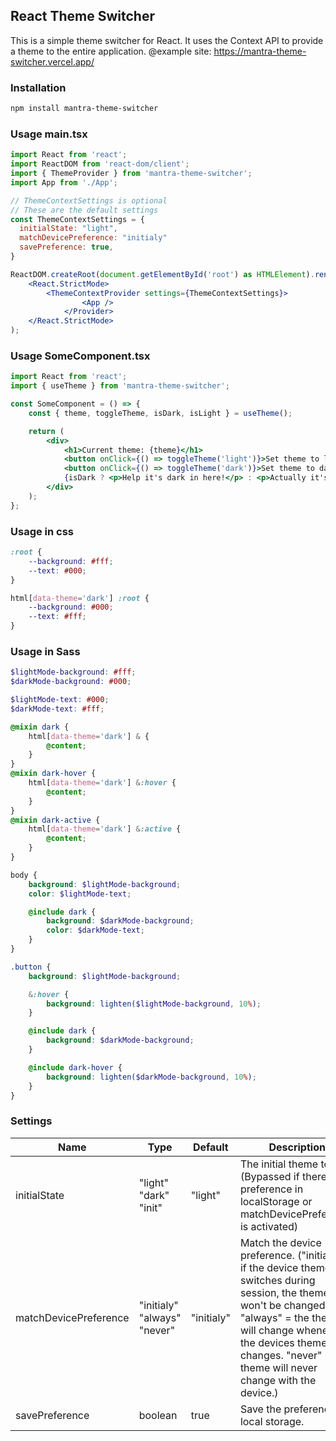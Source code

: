 ## React Theme Switcher

This is a simple theme switcher for React. It uses the Context API to provide a theme to the entire application.
@example site: https://mantra-theme-switcher.vercel.app/

### Installation

```bash
npm install mantra-theme-switcher
```

### Usage main.tsx

```jsx
import React from 'react';
import ReactDOM from 'react-dom/client';
import { ThemeProvider } from 'mantra-theme-switcher';
import App from './App';

// ThemeContextSettings is optional
// These are the default settings
const ThemeContextSettings = {
  initialState: "light",
  matchDevicePreference: "initialy"
  savePreference: true,
}

ReactDOM.createRoot(document.getElementById('root') as HTMLElement).render(
	<React.StrictMode>
		<ThemeContextProvider settings={ThemeContextSettings}>
				<App />
			</Provider>
	</React.StrictMode>
);

```

### Usage SomeComponent.tsx

```jsx
import React from 'react';
import { useTheme } from 'mantra-theme-switcher';

const SomeComponent = () => {
	const { theme, toggleTheme, isDark, isLight } = useTheme();

	return (
		<div>
			<h1>Current theme: {theme}</h1>
			<button onClick={() => toggleTheme('light')}>Set theme to light</button>
			<button onClick={() => toggleTheme('dark')}>Set theme to dark</button>
			{isDark ? <p>Help it's dark in here!</p> : <p>Actually it's light!</p>}
		</div>
	);
};
```

### Usage in css

```css
:root {
	--background: #fff;
	--text: #000;
}

html[data-theme='dark'] :root {
	--background: #000;
	--text: #fff;
}
```

### Usage in Sass

```scss
$lightMode-background: #fff;
$darkMode-background: #000;

$lightMode-text: #000;
$darkMode-text: #fff;

@mixin dark {
	html[data-theme='dark'] & {
		@content;
	}
}
@mixin dark-hover {
	html[data-theme='dark'] &:hover {
		@content;
	}
}
@mixin dark-active {
	html[data-theme='dark'] &:active {
		@content;
	}
}

body {
	background: $lightMode-background;
	color: $lightMode-text;

	@include dark {
		background: $darkMode-background;
		color: $darkMode-text;
	}
}

.button {
	background: $lightMode-background;

	&:hover {
		background: lighten($lightMode-background, 10%);
	}

	@include dark {
		background: $darkMode-background;
	}

	@include dark-hover {
		background: lighten($darkMode-background, 10%);
	}
}
```

### Settings

| Name                  | Type                        | Default    | Description                                                                                                                                                                                                                                      |
| --------------------- | --------------------------- | ---------- | ------------------------------------------------------------------------------------------------------------------------------------------------------------------------------------------------------------------------------------------------ |
| initialState          | "light" "dark" "init"       | "light"    | The initial theme to use. (Bypassed if there is a preference in localStorage or matchDevicePreference is activated)                                                                                                                              |
| matchDevicePreference | "initialy" "always" "never" | "initialy" | Match the device preference. ("initialy" = if the device theme switches during session, the theme won't be changed. "always" = the theme will change whenever the devices theme changes. "never" = the theme will never change with the device.) |
| savePreference        | boolean                     | true       | Save the preference in local storage.                                                                                                                                                                                                            |
